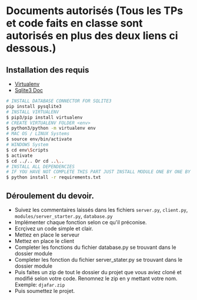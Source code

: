 # Documents autorisés (Tous les TPs et code faits en classe sont autorisés en plus des deux liens ci dessous.)

## Installation des requis

* [Virtualenv](https://virtualenv.pypa.io/en/latest/installation.html)
* [Sqlite3 Doc](https://docs.python.org/3/library/sqlite3.html)

```bash
# INSTALL DATABASE CONNECTOR FOR SQLITE3
pip install pysqlite3 
# INSTALL VIRTUALENV
$ pip3/pip install virtualenv
# CREATE VIRTUALENV FOLDER <env>
$ python3/python -m virtualenv env
# MAC OS / LINUX Systems
$ source env/bin/activate
# WINDOWS System
$ cd env\Scripts
$ activate
$ cd ../.. Or cd ..\..
# INSTALL ALL DEPENDENCIES
# IF YOU HAVE NOT COMPLETE THIS PART JUST INSTALL MODULE ONE BY ONE BY READ A ERRORS ON YOUR TERMINAL ABOUT WHICH MODULE ARE MISSED.
$ python install -r requirements.txt 
```

## Déroulement du devoir.

* Suivez les commentaires laissés dans les fichiers <code>server.py</code>, <code>client.py</code>, <code>modules/server_starter.py</code>, <code>database.py</code>
* Implémenter chaque fonction selon ce qu'il préconise.
* Ecrçivez un code simple et clair.
* Mettez en place le serveur
* Mettez en place le client
* Completer les fonctions du fichier database.py se trouvant dans le dossier module
* Completer les fonction du fichier server_stater.py se trouvant dans le dossier module
* Puis faites un zip de tout le dossier du projet que vous aviez cloné et modifié selon votre code. Renomnez le zip en y mettant votre nom. Exemple: <code>djafar.zip</code>
* Puis soumettez le projet.